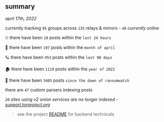 
## summary
_april 17th, 2022_

currently tracking `95` groups across `135` relays & mirrors - _`48` currently online_

⏲ there have been `10` posts within the `last 24 hours`

🦈 there have been `197` posts within the `month of april`

🪐 there have been `953` posts within the `last 90 days`

🏚 there have been `1119` posts within the `year of 2022`

🦕 there have been `3405` posts `since the dawn of ransomwatch`

there are `47` custom parsers indexing posts

_`20` sites using v2 onion services are no longer indexed - [support.torproject.org](https://support.torproject.org/onionservices/v2-deprecation/)_

> see the project [README](https://github.com/thetanz/ransomwatch#ransomwatch--) for backend technicals
